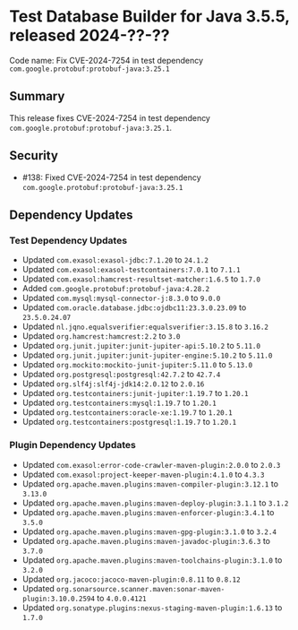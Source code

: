 # Test Database Builder for Java 3.5.5, released 2024-??-??

Code name: Fix CVE-2024-7254 in test dependency `com.google.protobuf:protobuf-java:3.25.1`

## Summary

This release fixes CVE-2024-7254 in test dependency `com.google.protobuf:protobuf-java:3.25.1`.

## Security

* #138: Fixed CVE-2024-7254 in test dependency `com.google.protobuf:protobuf-java:3.25.1`

## Dependency Updates

### Test Dependency Updates

* Updated `com.exasol:exasol-jdbc:7.1.20` to `24.1.2`
* Updated `com.exasol:exasol-testcontainers:7.0.1` to `7.1.1`
* Updated `com.exasol:hamcrest-resultset-matcher:1.6.5` to `1.7.0`
* Added `com.google.protobuf:protobuf-java:4.28.2`
* Updated `com.mysql:mysql-connector-j:8.3.0` to `9.0.0`
* Updated `com.oracle.database.jdbc:ojdbc11:23.3.0.23.09` to `23.5.0.24.07`
* Updated `nl.jqno.equalsverifier:equalsverifier:3.15.8` to `3.16.2`
* Updated `org.hamcrest:hamcrest:2.2` to `3.0`
* Updated `org.junit.jupiter:junit-jupiter-api:5.10.2` to `5.11.0`
* Updated `org.junit.jupiter:junit-jupiter-engine:5.10.2` to `5.11.0`
* Updated `org.mockito:mockito-junit-jupiter:5.11.0` to `5.13.0`
* Updated `org.postgresql:postgresql:42.7.2` to `42.7.4`
* Updated `org.slf4j:slf4j-jdk14:2.0.12` to `2.0.16`
* Updated `org.testcontainers:junit-jupiter:1.19.7` to `1.20.1`
* Updated `org.testcontainers:mysql:1.19.7` to `1.20.1`
* Updated `org.testcontainers:oracle-xe:1.19.7` to `1.20.1`
* Updated `org.testcontainers:postgresql:1.19.7` to `1.20.1`

### Plugin Dependency Updates

* Updated `com.exasol:error-code-crawler-maven-plugin:2.0.0` to `2.0.3`
* Updated `com.exasol:project-keeper-maven-plugin:4.1.0` to `4.3.3`
* Updated `org.apache.maven.plugins:maven-compiler-plugin:3.12.1` to `3.13.0`
* Updated `org.apache.maven.plugins:maven-deploy-plugin:3.1.1` to `3.1.2`
* Updated `org.apache.maven.plugins:maven-enforcer-plugin:3.4.1` to `3.5.0`
* Updated `org.apache.maven.plugins:maven-gpg-plugin:3.1.0` to `3.2.4`
* Updated `org.apache.maven.plugins:maven-javadoc-plugin:3.6.3` to `3.7.0`
* Updated `org.apache.maven.plugins:maven-toolchains-plugin:3.1.0` to `3.2.0`
* Updated `org.jacoco:jacoco-maven-plugin:0.8.11` to `0.8.12`
* Updated `org.sonarsource.scanner.maven:sonar-maven-plugin:3.10.0.2594` to `4.0.0.4121`
* Updated `org.sonatype.plugins:nexus-staging-maven-plugin:1.6.13` to `1.7.0`
